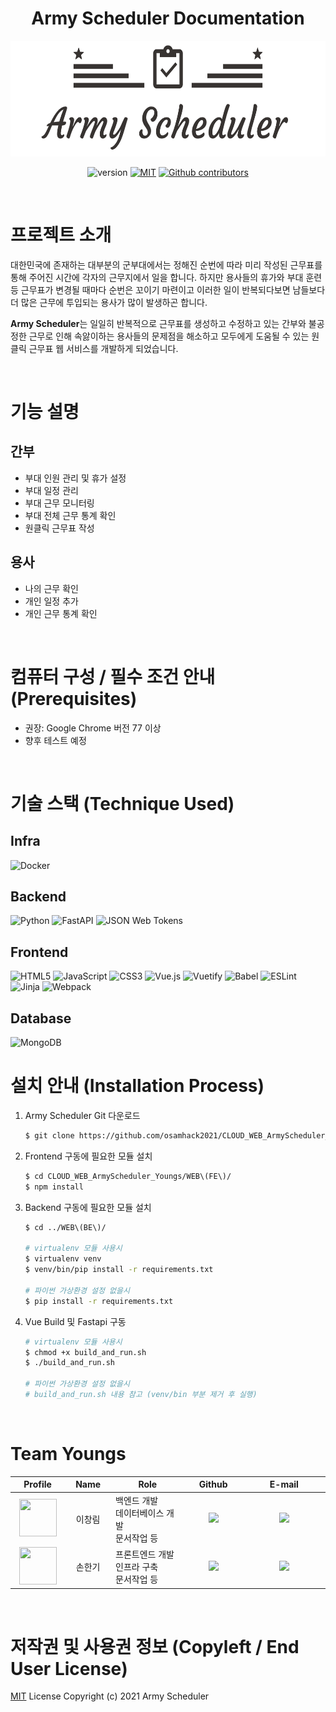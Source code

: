<h1 align="center">Army Scheduler Documentation</h1>

<p align="center">
    <img src="WEB(FE)/src/assets/img/armyscheduler_logo.png" alt="logo" width="600" height="185"/>
</p>

<p align="center">
    <img src="https://img.shields.io/badge/version-v1.0.0-orange" alt="version"/>
    <a href="https://opensource.org/licenses/MIT"><img src="https://img.shields.io/badge/License-MIT-yellow.svg" alt="MIT"></a>
    <a href="https://github.com/osamhack2021/CLOUD_WEB_ArmyScheduler_Youngs/graphs/contributors"><img alt="Github contributors" src="https://img.shields.io/github/contributors/osamhack2021/CLOUD_WEB_ArmyScheduler_Youngs?color=success"></a>
</p>

<br/>

# 프로젝트 소개
대한민국에 존재하는 대부분의 군부대에서는 정해진 순번에 따라 미리 작성된 근무표를 통해 주어진 시간에 각자의 근무지에서 일을 합니다. 하지만 용사들의 휴가와 부대 훈련 등 근무표가 변경될 때마다 순번은 꼬이기 마련이고 이러한 일이 반복되다보면 남들보다 더 많은 근무에 투입되는 용사가 많이 발생하곤 합니다.

**Army Scheduler**는 일일히 반복적으로 근무표를 생성하고 수정하고 있는 간부와 불공정한 근무로 인해 속앓이하는 용사들의 문제점을 해소하고 모두에게 도움될 수 있는 원클릭 근무표 웹 서비스를 개발하게 되었습니다.

<br/>

# 기능 설명

## 간부

- 부대 인원 관리 및 휴가 설정
- 부대 일정 관리
- 부대 근무 모니터링
- 부대 전체 근무 통계 확인
- 원클릭 근무표 작성

## 용사

- 나의 근무 확인
- 개인 일정 추가
- 개인 근무 통계 확인

<br />

# 컴퓨터 구성 / 필수 조건 안내 (Prerequisites)

 - 권장: Google Chrome 버전 77 이상
 - 향후 테스트 예정

<br />

# 기술 스택 (Technique Used) 

## **Infra**

<img alt="Docker" src ="https://img.shields.io/badge/docker-2496ED.svg?&style=for-the-badge&logo=docker&logoColor=white"/>

## **Backend**

<img alt="Python" src ="https://img.shields.io/badge/python-3776AB.svg?&style=for-the-badge&logo=python&logoColor=white"/> <img alt="FastAPI" src ="https://img.shields.io/badge/fastapi-009688.svg?&style=for-the-badge&logo=fastapi&logoColor=white"/> <img alt="JSON Web Tokens" src ="https://img.shields.io/badge/jwt-000000.svg?&style=for-the-badge&logo=jsonwebtokens&logoColor=white"/>

## **Frontend**

<img alt="HTML5" src ="https://img.shields.io/badge/html5-E34F26.svg?&style=for-the-badge&logo=html5&logoColor=white"/> <img alt="JavaScript" src ="https://img.shields.io/badge/javascript-F7DF1E.svg?&style=for-the-badge&logo=javascript&logoColor=white"/> <img alt="CSS3" src ="https://img.shields.io/badge/css3-1572B6.svg?&style=for-the-badge&logo=css3&logoColor=white"/> <img alt="Vue.js" src ="https://img.shields.io/badge/vue.js-4FC08D.svg?&style=for-the-badge&logo=vue.js&logoColor=white"/> <img alt="Vuetify" src ="https://img.shields.io/badge/vuetify-1867C0.svg?&style=for-the-badge&logo=vuetify&logoColor=white"/> <img alt="Babel" src ="https://img.shields.io/badge/babel-F9DC3E.svg?&style=for-the-badge&logo=babel&logoColor=white"/> <img alt="ESLint" src ="https://img.shields.io/badge/eslint-4B32C3.svg?&style=for-the-badge&logo=eslint&logoColor=white"/>  <img alt="Jinja" src ="https://img.shields.io/badge/jinja-B41717.svg?&style=for-the-badge&logo=jinja&logoColor=white"/> <img alt="Webpack" src ="https://img.shields.io/badge/webpack-8DD6F9.svg?&style=for-the-badge&logo=webpack&logoColor=black"/>

## **Database**

<img alt="MongoDB" src ="https://img.shields.io/badge/mongodb-47A248.svg?&style=for-the-badge&logo=mongodb&logoColor=white"/>

<br />

# 설치 안내 (Installation Process)

1. Army Scheduler Git 다운로드

    ```bash
    $ git clone https://github.com/osamhack2021/CLOUD_WEB_ArmyScheduler_Youngs.git
    ```

2. Frontend 구동에 필요한 모듈 설치

    ```bash
    $ cd CLOUD_WEB_ArmyScheduler_Youngs/WEB\(FE\)/
    $ npm install
    ```

3. Backend 구동에 필요한 모듈 설치

    ```bash
    $ cd ../WEB\(BE\)/

    # virtualenv 모듈 사용시
    $ virtualenv venv
    $ venv/bin/pip install -r requirements.txt

    # 파이썬 가상환경 설정 없을시
    $ pip install -r requirements.txt
    ```

4. Vue Build 및 Fastapi 구동

    ```bash
    # virtualenv 모듈 사용시
    $ chmod +x build_and_run.sh
    $ ./build_and_run.sh

    # 파이썬 가상환경 설정 없을시
    # build_and_run.sh 내용 참고 (venv/bin 부분 제거 후 실행)
    ```
<br />

# Team Youngs

<table width="900">
<thead>
    <tr>
        <th width="100" align="center">Profile</th>
        <th width="100" align="center">Name</th>
        <th width="250" align="center">Role</th>
        <th width="150" align="center">Github</th>
        <th width="300" align="center">E-mail</th>
    </tr> 
</thead>

<tbody>
    <tr>
        <td width="100" align="center"><img src="/image/profile1.png" width="60" height="60"></td>
        <td width="100" align="center">이창림</td>
        <td width="250">백엔드 개발<br>데이터베이스 개발<br>문서작업 등</td>
        <td width="150" align="center">	
	        <a href="https://github.com/L1638">
	            <img src="https://img.shields.io/badge/L1638-655ced?style=social&logo=github"/>
	        </a>
        </td>
        <td width="300" align="center">
            <a href="mailto:lcr7324@gmail.com">
                <img src="https://img.shields.io/static/v1?label=&message=lcr7324@gmail.com&color=lightblue&style=flat-square&logo=gmail">
            </a>
        </td>
    </tr>
    <tr>
        <td width="100" align="center"><img src="/image/profile2.png" width="60" height="60"></td>
        <td width="100" align="center">손한기</td>
        <td width="250">프론트엔드 개발<br>인프라 구축<br>문서작업 등</td>
        <td width="150" align="center">	
	        <a href="https://github.com/crisis513">
	            <img src="https://img.shields.io/badge/crisis513-655ced?style=social&logo=github"/>
	        </a>
        </td>
        <td width="300" align="center">
            <a href="mailto:crisis51526@gmail.com">
                <img src="https://img.shields.io/static/v1?label=&message=crisis51526@gmail.com&color=lightblue&style=flat-square&logo=gmail">
            </a>
        </td>
    </tr>
</tbody>
</table>

<br />

# 저작권 및 사용권 정보 (Copyleft / End User License)

[MIT](https://github.com/osamhack2021/CLOUD_WEB_ArmyScheduler_Youngs/blob/master/license.md) License Copyright (c) 2021 Army Scheduler
